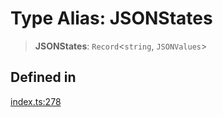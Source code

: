 # Type Alias: JSONStates

> **JSONStates**: `Record`\<`string`, `JSONValues`\>

## Defined in

[index.ts:278](https://github.com/johnsonjo4531/xml-to-json-webstream/blob/fd588757886c9248e940517cc56136cf677a6ed7/src/index.ts#L278)
